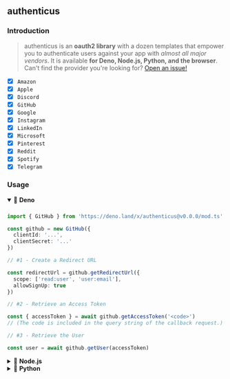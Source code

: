 ## authenticus

### Introduction

> authenticus is an **oauth2 library** with a dozen templates that empower you to authenticate users against your app with *almost all major vendors*. It is available **for Deno, Node.js, Python, and the browser**. Can't find the provider you're looking for? [Open an issue!](https://github.com/azurystudio/authenticus/issues/new/choose)

- [x] `Amazon`
- [x] `Apple`
- [x] `Discord`
- [x] `GitHub`
- [x] `Google`
- [x] `Instagram`
- [x] `LinkedIn`
- [x] `Microsoft`
- [x] `Pinterest`
- [x] `Reddit`
- [x] `Spotify`
- [x] `Telegram`

### Usage

<details open>
  <summary>🦕 <b>Deno</b></summary>
  
  ###

  ```ts
  import { GitHub } from 'https://deno.land/x/authenticus@v0.0.0/mod.ts'

  const github = new GitHub({
    clientId: '...',
    clientSecret: '...'
  })

  // #1 - Create a Redirect URL

  const redirectUrl = github.getRedirectUrl({
    scope: ['read:user', 'user:email'],
    allowSignUp: true
  })

  // #2 - Retrieve an Access Token

  const { accessToken } = await github.getAccessToken('<code>')
  // (The code is included in the query string of the callback request.)

  // #3 - Retrieve the User

  const user = await github.getUser(accessToken)
  ```
</details>

<details>
  <summary>🐢 <b>Node.js</b></summary>
  
  ###

  ```bash
  npm i authenticus
  ```

  ```ts
  import { GitHub } from 'authenticus'

  const github = new GitHub({
    clientId: '...',
    clientSecret: '...'
  })

  // #1 - Create a Redirect URL

  const redirectUrl = github.getRedirectUrl({
    scope: ['read:user', 'user:email'],
    allowSignUp: true
  })

  // #2 - Retrieve an Access Token

  const { accessToken } = await github.getAccessToken('<code>')
  // (The code is included in the query string of the callback request.)

  // #3 - Retrieve the User

  const user = await github.getUser(accessToken)
  ```
</details>

<details>
  <summary>🐍 <b>Python</b></summary>
  
  ###

  ```bash
  pip install authenticus
  ```

  ```py
  from authenticus import GitHub

  #1 - Create a Redirect URL

  # (code here)

  #2 - Retrieve an Access Token

  # (code here)

  #3 - Retrieve the User

  # (code here)
  ```
</details>

